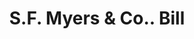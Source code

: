 ---
doi: 10.7916/D8RZ0Q5F
date_other: '1880'
date_other_textual: 1880-1889
form: printed ephemera
genre:
- Invoices
name:
- S.F. Myers & Co.
object_in_context_url: https://biggert.cul.columbia.edu/items/view/ave_biggert_01115
subject_hierarchical_geographic:
- New York, New York, United States
subject_name:
- S.F. Myers & Co.
title: S.F. Myers & Co.. Bill
sort_title: S.F. Myers & Co.. Bill
call_number: ave_biggert_01115
coordinates:
- 40.71277777777778,-74.00583333333333
pid: ave_biggert_01115
identifiers: ave_biggert_01115
permalink: /biggert/ave_biggert_01115/
layout: iiif-image-page
---